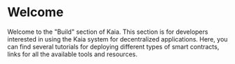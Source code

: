 # Welcome

Welcome to the "Build" section of Kaia. This section is for developers interested in using the Kaia system for decentralized applications. Here, you can find several tutorials for deploying different types of smart contracts, links for all the available tools and resources.
